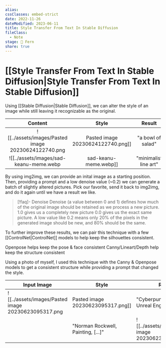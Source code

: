 ```yaml
---
alias: 
cssClasses: embed-strict
date: 2022-11-26
dateModified: 2023-06-11
title: Style Transfer From Text In Stable Diffusion
fileClass:
  - Note
stage: 🌿 Fern
share: true
---
```


# [[Style Transfer From Text In Stable Diffusion|Style Transfer From Text In Stable Diffusion]]

Using [[Stable Diffusion|Stable Diffusion]], we can alter the style of an image while still leaving it recognizable as the original.

|               Content                |       Style       |                Result                |
|:------------------------------------:|:-----------------:|:------------------------------------:|
| ![[../assets/images/Pasted image 20230624122740.png|Pasted image 20230624122740.png]] | "a bowl of salad" | ![[../assets/images/Pasted image 20230623091446.png|Pasted image 20230623091446.png]] |
|   ![[../assets/images/sad-keanu-meme.webp|sad-keanu-meme.webp]]                                   | "minimalist line art"                  |  ![[../assets/images/Pasted image 20230624165052.png|Pasted image 20230624165052.png]]                                    |

By using img2img, we can provide an inital image as a starting position. Then, providing a prompt and a low denoise value (~0.2) we can generate a batch of slightly altered pictures. Pick our favorite, send it back to img2img, and do it again until we have a result we like.

>[!faq]- Denoise
>Denoise (a value between 0 and 1) defines how much of the original image should be retained as we process a new picture. 
>1.0 gives us a completely new picture
>0.0 gives us the exact same picture.
>A low value like 0.2 means only 20% of the pixels in the generated image should be new, and 80% should be the same.

To further improve these results, we can pair this technique with a few [[ControlNet|ControlNet]] models to help keep the silhouettes consistent. 

Openpose helps keep the pose & face consistent
Canny/Lineart/Depth help keep the structure consistent

Using a photo of myself, I used this technique with the Canny & Openpose models to get a consistent structure while providing a prompt that changed the style.

| Input Image                          | Style                                     | Result                               |
| ------------------------------------ | ----------------------------------------- | ------------------------------------ |
| ![[../assets/images/Pasted image 20230623095317.png|Pasted image 20230623095317.png]] | "Cyberpunk city, 4k Unreal Engine, [...]" | ![[../assets/images/Pasted image 20230623095327.png|Pasted image 20230623095327.png]] |
|                                      | "Norman Rockwell, Painting, [...]"                                          |  ![[../assets/images/Pasted image 20230623095738.png|Pasted image 20230623095738.png]]                                    |
